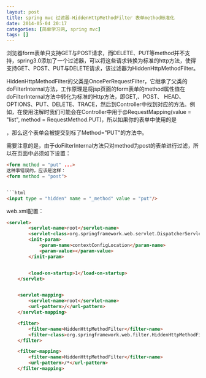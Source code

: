 ```yaml
---
layout: post
title: spring mvc 过滤器-HiddenHttpMethodFilter 表单method标准化
date: 2014-05-04 20:17
categories: [简单学习网, spring mvc]
tags: []
---
```

浏览器form表单只支持GET与POST请求，而DELETE、PUT等method并不支持，spring3.0添加了一个过滤器，可以将这些请求转换为标准的http方法，使得支持GET、POST、PUT与DELETE请求，该过滤器为HiddenHttpMethodFilter。

HiddenHttpMethodFilter的父类是OncePerRequestFilter，它继承了父类的doFilterInternal方法，工作原理是将jsp页面的form表单的method属性值在doFilterInternal方法中转化为标准的Http方法，即GET,、POST、 HEAD、OPTIONS、PUT、DELETE、TRACE，然后到Controller中找到对应的方法。例如，在使用注解时我们可能会在Controller中用于@RequestMapping(value
 = "list", method = RequestMethod.PUT)，所以如果你的表单中使用的是<form method="put">，那么这个表单会被提交到标了Method="PUT"的方法中。
      

需要注意的是，由于doFilterInternal方法只对method为post的表单进行过滤，所以在页面中必须如下设置：


```html
<form method = "put" ...>
这种事错误的，应该是这样：
<form method = "post">


```html
<input type = "hidden" name = "_method" value = "put"/>
```


	


	

web.xml配置：




```html
<servlet>
        <servlet-name>root</servlet-name>
        <servlet-class>org.springframework.web.servlet.DispatcherServlet</servlet-class>
        <init-param>
            <param-name>contextConfigLocation</param-name>
            <param-value></param-value>
        </init-param>


        <load-on-startup>1</load-on-startup>
    </servlet>


    <servlet-mapping>
        <servlet-name>root</servlet-name>
        <url-pattern>/</url-pattern>
    </servlet-mapping>

    <filter>   
        <filter-name>HiddenHttpMethodFilter</filter-name>   
        <filter-class>org.springframework.web.filter.HiddenHttpMethodFilter</filter-class>   
    </filter>   

    <filter-mapping>
        <filter-name>HiddenHttpMethodFilter</filter-name>
        <url-pattern>/*</url-pattern>
    </filter-mapping>
```







   

```
